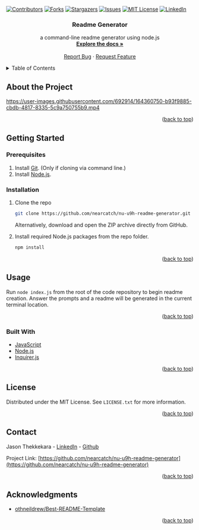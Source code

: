 <div id="top"></div>
<!--
*** Thanks for checking out the Best-README-Template. If you have a suggestion
*** that would make this better, please fork the repo and create a pull request
*** or simply open an issue with the tag "enhancement".
*** Don't forget to give the project a star!
*** Thanks again! Now go create something AMAZING! :D
-->

<!-- PROJECT SHIELDS -->
<!--
*** I'm using markdown "reference style" links for readability.
*** Reference links are enclosed in brackets [ ] instead of parentheses ( ).
*** See the bottom of this document for the declaration of the reference variables
*** for contributors-url, forks-url, etc. This is an optional, concise syntax you may use.
*** https://www.markdownguide.org/basic-syntax/#reference-style-links
-->

[![Contributors][contributors-shield]][contributors-url]
[![Forks][forks-shield]][forks-url]
[![Stargazers][stars-shield]][stars-url]
[![Issues][issues-shield]][issues-url]
[![MIT License][license-shield]][license-url]
[![LinkedIn][linkedin-shield]][linkedin-url]

<div align="center">

<h3 align="center">Readme Generator</h3>

  <p align="center">
    a command-line readme generator using node.js
    <br />
    <a href="https://github.com/nearcatch/nu-u9h-readme-generator"><strong>Explore the docs »</strong></a>
    <br />
    <br />
    <a href="https://github.com/nearcatch/nu-u9h-readme-generator/issues">Report Bug</a>
    ·
    <a href="https://github.com/nearcatch/nu-u9h-readme-generator/issues">Request Feature</a>
  </p>
</div>

<!-- TABLE OF CONTENTS -->
<details>
  <summary>Table of Contents</summary>
  <ol>
    <li>
      <a href="#about-the-project">About the Project</a>
      <ul>
        <li><a href="#built-with">Built With</a></li>
      </ul>
    </li>
    <li>
      <a href="#getting-started">Getting Started</a>
      <ul>
        <li><a href="#prerequisites">Prerequisites</a></li>
        <li><a href="#installation">Installation</a></li>
      </ul>
    </li>
    <li><a href="#usage">Usage</a></li>
    <li><a href="#license">License</a></li>
    <li><a href="#contact">Contact</a></li>
    <li><a href="#acknowledgments">Acknowledgments</a></li>
  </ol>
</details>

<!-- ABOUT THE PROJECT -->

## About the Project

https://user-images.githubusercontent.com/692914/164360750-b93f9885-cbdb-4817-8335-5c9a750755b9.mp4
<p align="right">(<a href="#top">back to top</a>)</p>



<!-- GETTING STARTED -->
## Getting Started
### Prerequisites

1. Install [Git](https://git-scm.com/book/en/v2/Getting-Started-Installing-Git). (Only if cloning via command line.)
2. Install [Node.js](https://nodejs.org/en/download/current/).

### Installation

1. Clone the repo
   ```sh
   git clone https://github.com/nearcatch/nu-u9h-readme-generator.git
   ```
   Alternatively, download and open the ZIP archive directly from GitHub.

2. Install required Node.js packages from the repo folder.
   ```sh
   npm install
   ```

<p align="right">(<a href="#top">back to top</a>)</p>



<!-- USAGE EXAMPLES -->

## Usage

Run `node index.js` from the root of the code repository to begin readme creation. Answer the prompts and a readme will be generated in the current terminal location.

<p align="right">(<a href="#top">back to top</a>)</p>

### Built With

* [JavaScript](https://developer.mozilla.org/en-US/docs/Web/JavaScript)
* [Node.js](https://nodejs.org/en/)
* [Inquirer.js](https://github.com/SBoudrias/Inquirer.js)

<p align="right">(<a href="#top">back to top</a>)</p>

<!-- LICENSE -->

## License

Distributed under the MIT License. See `LICENSE.txt` for more information.

<p align="right">(<a href="#top">back to top</a>)</p>

<!-- CONTACT -->

## Contact

Jason Thekkekara - [LinkedIn][linkedin-url] - [Github](https://github.com/nearcatch)

Project Link: [https://github.com/nearcatch/nu-u9h-readme-generator](https://github.com/nearcatch/nu-u9h-readme-generator)

<p align="right">(<a href="#top">back to top</a>)</p>

<!-- ACKNOWLEDGMENTS -->

## Acknowledgments

- [othneildrew/Best-README-Template](https://github.com/othneildrew/Best-README-Template)

<p align="right">(<a href="#top">back to top</a>)</p>

<!-- MARKDOWN LINKS & IMAGES -->
<!-- https://www.markdownguide.org/basic-syntax/#reference-style-links -->

[contributors-shield]: https://img.shields.io/github/contributors/nearcatch/nu-u9h-readme-generator.svg?style=for-the-badge
[contributors-url]: https://github.com/nearcatch/nu-u9h-readme-generator/graphs/contributors
[forks-shield]: https://img.shields.io/github/forks/nearcatch/nu-u9h-readme-generator.svg?style=for-the-badge
[forks-url]: https://github.com/nearcatch/nu-u9h-readme-generator/network/members
[stars-shield]: https://img.shields.io/github/stars/nearcatch/nu-u9h-readme-generator.svg?style=for-the-badge
[stars-url]: https://github.com/nearcatch/nu-u9h-readme-generator/stargazers
[issues-shield]: https://img.shields.io/github/issues/nearcatch/nu-u9h-readme-generator.svg?style=for-the-badge
[issues-url]: https://github.com/nearcatch/nu-u9h-readme-generator/issues
[license-shield]: https://img.shields.io/github/license/nearcatch/nu-u9h-readme-generator.svg?style=for-the-badge
[license-url]: https://github.com/nearcatch/nu-u9h-readme-generator/blob/main/LICENSE.txt
[linkedin-shield]: https://img.shields.io/badge/-LinkedIn-black.svg?style=for-the-badge&logo=linkedin&colorB=555
[linkedin-url]: https://linkedin.com/in/jason-thekkekara
[product-screenshot]: https://raw.githubusercontent.com/nearcatch/nu-u9h-readme-generator/main/assets/readme/full-page-screenshot.webp

